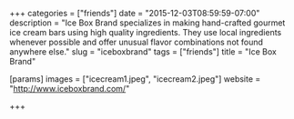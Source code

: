 +++
categories = ["friends"]
date = "2015-12-03T08:59:59-07:00"
description = "Ice Box Brand specializes in making hand-crafted gourmet ice cream bars using high quality ingredients. They use local ingredients whenever possible and offer unusual flavor combinations not found anywhere else."
slug = "iceboxbrand"
tags = ["friends"]
title = "Ice Box Brand"

[params]
  images = ["icecream1.jpeg", "icecream2.jpeg"]
  website = "http://www.iceboxbrand.com/"

+++

